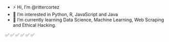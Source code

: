 - ⚡ Hi, I’m @rittercortez
- 👀 I’m interested in Python, R, JavaScript and Java  
- 🚀 I’m currently learning Data Science, Machine Learning, Web Scraping and Ethical Hacking.

✅ ✅ ✅ ✅ ✅ ✅ 

